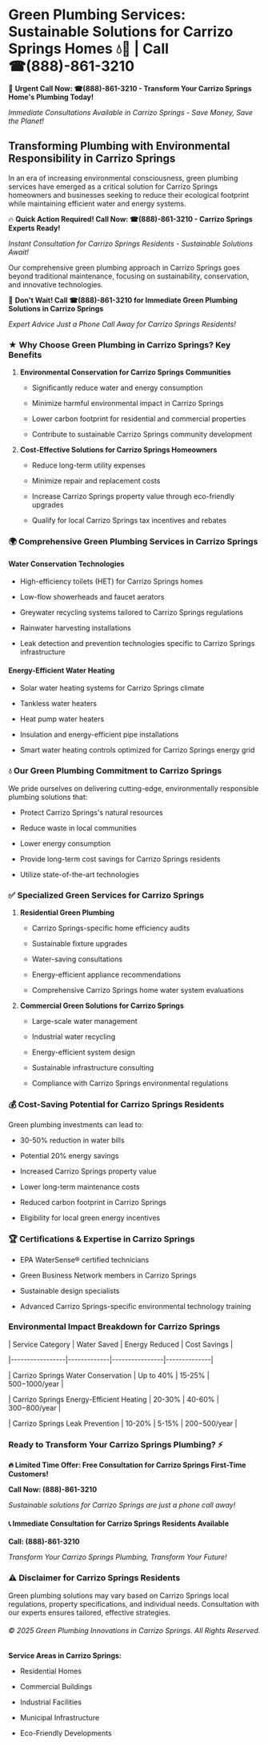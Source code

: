# Green Plumbing Services: Sustainable Solutions for Carrizo Springs Homes 💧🌿 | Call ☎(888)-861-3210

🚨 **Urgent Call Now: ☎(888)-861-3210 - Transform Your Carrizo Springs Home's Plumbing Today!**
*Immediate Consultations Available in Carrizo Springs - Save Money, Save the Planet!*

## Transforming Plumbing with Environmental Responsibility in Carrizo Springs

In an era of increasing environmental consciousness, green plumbing services have emerged as a critical solution for Carrizo Springs homeowners and businesses seeking to reduce their ecological footprint while maintaining efficient water and energy systems. 

🔥 **Quick Action Required! Call Now: ☎(888)-861-3210 - Carrizo Springs Experts Ready!**
*Instant Consultation for Carrizo Springs Residents - Sustainable Solutions Await!*

Our comprehensive green plumbing approach in Carrizo Springs goes beyond traditional maintenance, focusing on sustainability, conservation, and innovative technologies.

🚨 **Don't Wait! Call ☎(888)-861-3210 for Immediate Green Plumbing Solutions in Carrizo Springs**
*Expert Advice Just a Phone Call Away for Carrizo Springs Residents!*

### ★ Why Choose Green Plumbing in Carrizo Springs? Key Benefits

1. **Environmental Conservation for Carrizo Springs Communities** 
   - Significantly reduce water and energy consumption
   - Minimize harmful environmental impact in Carrizo Springs
   - Lower carbon footprint for residential and commercial properties
   - Contribute to sustainable Carrizo Springs community development

2. **Cost-Effective Solutions for Carrizo Springs Homeowners** 
   - Reduce long-term utility expenses
   - Minimize repair and replacement costs
   - Increase Carrizo Springs property value through eco-friendly upgrades
   - Qualify for local Carrizo Springs tax incentives and rebates

### 🌍 Comprehensive Green Plumbing Services in Carrizo Springs

#### Water Conservation Technologies
- High-efficiency toilets (HET) for Carrizo Springs homes
- Low-flow showerheads and faucet aerators
- Greywater recycling systems tailored to Carrizo Springs regulations
- Rainwater harvesting installations
- Leak detection and prevention technologies specific to Carrizo Springs infrastructure

#### Energy-Efficient Water Heating
- Solar water heating systems for Carrizo Springs climate
- Tankless water heaters
- Heat pump water heaters
- Insulation and energy-efficient pipe installations
- Smart water heating controls optimized for Carrizo Springs energy grid

### 💧 Our Green Plumbing Commitment to Carrizo Springs

We pride ourselves on delivering cutting-edge, environmentally responsible plumbing solutions that:
- Protect Carrizo Springs's natural resources
- Reduce waste in local communities
- Lower energy consumption
- Provide long-term cost savings for Carrizo Springs residents
- Utilize state-of-the-art technologies

### ✅ Specialized Green Services for Carrizo Springs

1. **Residential Green Plumbing**
   - Carrizo Springs-specific home efficiency audits
   - Sustainable fixture upgrades
   - Water-saving consultations
   - Energy-efficient appliance recommendations
   - Comprehensive Carrizo Springs home water system evaluations

2. **Commercial Green Solutions for Carrizo Springs**
   - Large-scale water management
   - Industrial water recycling
   - Energy-efficient system design
   - Sustainable infrastructure consulting
   - Compliance with Carrizo Springs environmental regulations

### 💰 Cost-Saving Potential for Carrizo Springs Residents

Green plumbing investments can lead to:
- 30-50% reduction in water bills
- Potential 20% energy savings
- Increased Carrizo Springs property value
- Lower long-term maintenance costs
- Reduced carbon footprint in Carrizo Springs
- Eligibility for local green energy incentives

### 🏆 Certifications & Expertise in Carrizo Springs

- EPA WaterSense® certified technicians
- Green Business Network members in Carrizo Springs
- Sustainable design specialists
- Advanced Carrizo Springs-specific environmental technology training

### Environmental Impact Breakdown for Carrizo Springs

| Service Category | Water Saved | Energy Reduced | Cost Savings |
|-----------------|-------------|----------------|--------------|
| Carrizo Springs Water Conservation | Up to 40% | 15-25% | $500-$1000/year |
| Carrizo Springs Energy-Efficient Heating | 20-30% | 40-60% | $300-$800/year |
| Carrizo Springs Leak Prevention | 10-20% | 5-15% | $200-$500/year |

### Ready to Transform Your Carrizo Springs Plumbing? ⚡

**🔥 Limited Time Offer: Free Consultation for Carrizo Springs First-Time Customers!**

**Call Now: (888)-861-3210**
*Sustainable solutions for Carrizo Springs are just a phone call away!*

#### 📞 Immediate Consultation for Carrizo Springs Residents Available

**Call: (888)-861-3210**
*Transform Your Carrizo Springs Plumbing, Transform Your Future!*

### ⚠️ Disclaimer for Carrizo Springs Residents

Green plumbing solutions may vary based on Carrizo Springs local regulations, property specifications, and individual needs. Consultation with our experts ensures tailored, effective strategies.

###### © 2025 Green Plumbing Innovations in Carrizo Springs. All Rights Reserved.

**Service Areas in Carrizo Springs:** 
- Residential Homes
- Commercial Buildings
- Industrial Facilities
- Municipal Infrastructure
- Eco-Friendly Developments